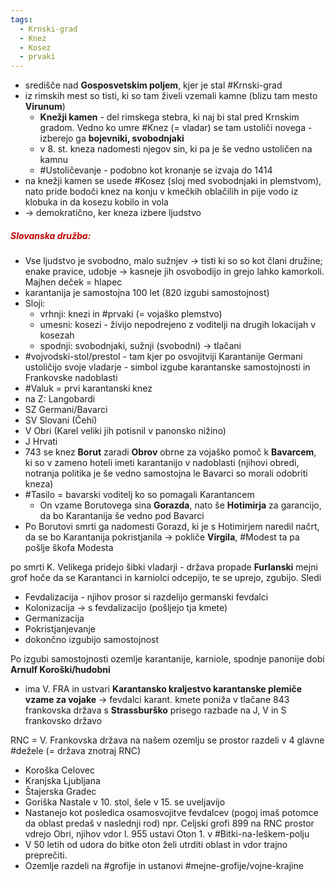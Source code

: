 ```yaml
---
tags:
  - Krnski-grad
  - Knez
  - Kosez
  - prvaki
---
```


- središče nad **Gosposvetskim poljem**, kjer je stal #Krnski-grad
- iz rimskih mest so tisti, ki so tam živeli vzemali kamne (blizu tam mesto **Virunum**)
	- **Knežji kamen** - del rimskega stebra, ki naj bi stal pred Krnskim gradom. Vedno ko umre #Knez (= vladar) se tam ustoliči novega - izberejo ga **bojevniki, svobodnjaki**
	- v 8. st. kneza nadomesti njegov sin, ki pa je še vedno ustoličen na kamnu
	- #Ustoličevanje - podobno kot kronanje se izvaja do 1414
- na knežji kamen se usede #Kosez (sloj med svobodnjaki in plemstvom), nato pride bodoči knez na konju v kmečkih oblačilih in pije vodo iz klobuka in da kosezu kobilo in vola
- $\rightarrow$ demokratično, ker kneza izbere ljudstvo
##### <font color="#c00000">Slovanska družba:</font>
- Vse ljudstvo je svobodno, malo sužnjev $\rightarrow$ tisti ki so so kot člani družine; enake pravice, udobje $\rightarrow$ kasneje jih osvobodijo in grejo lahko kamorkoli. Majhen deček = hlapec
- karantanija je samostojna 100 let (820 izgubi samostojnost)
- Sloji:
	- vrhnji: knezi in #prvaki (= vojaško plemstvo)
	- umesni: kosezi - živijo nepodrejeno z voditelji na drugih lokacijah v kosezah
	- spodnji: svobodnjaki, sužnji (svobodni) $\rightarrow$ tlačani
- #vojvodski-stol/prestol - tam kjer po osvojitviji Karantanije Germani ustoličijo svoje vladarje - simbol izgube karantanske samostojnosti in Frankovske nadoblasti
- #Valuk = prvi karantanski knez
- na Z: Langobardi
- SZ Germani/Bavarci
- SV Slovani (Čehi)
- V Obri (Karel veliki jih potisnil v panonsko nižino)
- J Hrvati
- 743 se knez **Borut** zaradi **Obrov** obrne za vojaško pomoč k **Bavarcem**, ki so v zameno hoteli imeti karantanijo v nadoblasti (njihovi obredi, notranja politika je še vedno samostojna le Bavarci so morali odobriti kneza)
- #Tasilo = bavarski voditelj ko so pomagali Karantancem
	- On vzame Borutovega sina **Gorazda**, nato še **Hotimirja** za garancijo, da bo Karantanija še vedno pod Bavarci
- Po Borutovi smrti ga nadomesti Gorazd, ki je s Hotimirjem naredil načrt, da se bo Karantanija pokristjanila $\rightarrow$ pokliče **Virgila**, #Modest ta pa pošlje škofa Modesta 








po smrti K. Velikega pridejo šibki vladarji - država propade
**Furlanski** mejni grof hoče da se Karantanci in karniolci odcepijo, te se uprejo, zgubijo. Sledi
- Fevdalizacija - njihov prosor si razdelijo germanski fevdalci
- Kolonizacija $\rightarrow$ s fevdalizacijo (pošljejo tja kmete)
- Germanizacija
- Pokristjanjevanje
- dokončno izgubijo samostojnost

Po izgubi samostojnosti ozemlje karantanije, karniole, spodnje panonije dobi 
**Arnulf Koroški/hudobni**
- ima V. FRA in ustvari **Karantansko kraljestvo
karantanske plemiče vzame za vojake** -> fevdalci
karant. kmete poniža v tlačane
843 frankovska država s **Strassburško** prisego razbade na J, V in S frankovsko državo

RNC = V. Frankovska država
na našem ozemlju se prostor razdeli v 4 glavne #dežele (= država znotraj RNC)
- Koroška Celovec
- Kranjska Ljubljana
- Štajerska Gradec
- Goriška
Nastale v 10. stol, šele v 15. se uveljavijo
- Nastanejo kot posledica osamosvojitve fevdalcev (pogoj imaš potomce da oblast predaš v naslednji rod) npr. Celjski grofi
899 na RNC prostor vdrejo Obri, njihov vdor l. 955 ustavi Oton 1. v  #Bitki-na-leškem-polju
- V 50 letih od udora do bitke oton želi utrditi oblast in vdor trajno preprečiti.
- Ozemlje razdeli na #grofije in ustanovi #mejne-grofije/vojne-krajine 